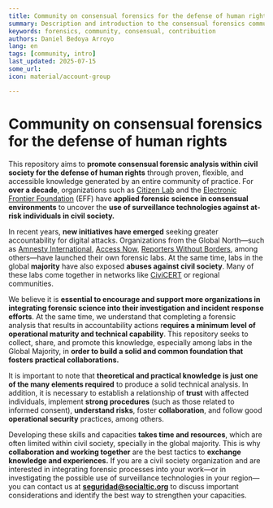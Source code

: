 ```yaml
---
title: Community on consensual forensics for the defense of human rights
summary: Description and introduction to the consensual forensics community
keywords: forensics, community, consensual, contribuition
authors: Daniel Bedoya Arroyo
lang: en
tags: [community, intro]
last_updated: 2025-07-15
some_url:
icon: material/account-group

---
```



# Community on consensual forensics for the defense of human rights


This repository aims to **promote consensual forensic analysis within civil society for the defense of human rights** through proven, flexible, and accessible knowledge generated by an entire community of practice. For **over a decade**, organizations such as [Citizen Lab](https://citizenlab.ca/category/research/targeted-threats/) and the [Electronic Frontier Foundation](https://www.eff.org/issues/state-sponsored-malware) (EFF) have **applied forensic science in consensual environments** to uncover the **use of surveillance technologies against at-risk individuals in civil society.**

In recent years, **new initiatives have emerged** seeking greater accountability for digital attacks. Organizations from the Global North—such as [Amnesty International](https://securitylab.amnesty.org/), [Access Now](https://www.accessnow.org/help/helpline-services/), [Reporters Without Borders](https://rsf.org/en/rsf-launches-digital-security-lab), among others—have launched their own forensic labs. At the same time, labs in the global **majority** have also exposed **abuses against civil society**. Many of these labs come together in networks like [CiviCERT](https://www.civicert.org/) or regional communities.

We believe it is **essential to encourage and support more organizations in integrating forensic science into their investigation and incident response efforts**. At the same time, we understand that completing a forensic analysis that results in accountability actions r**equires a minimum level of operational maturity and technical capability**. This repository seeks to collect, share, and promote this knowledge, especially among labs in the Global Majority, in **order to build a solid and common foundation that fosters practical collaborations.**

It is important to note that **theoretical and practical knowledge is just one of the many elements required** to produce a solid technical analysis. In addition, it is necessary to establish a relationship of **trust** with affected individuals, implement **strong procedures** (such as those related to informed consent), **understand risks**, foster **collaboration**, and follow good **operational security** practices, among others.

Developing these skills and capacities **takes time and resources**, which are often limited within civil society, specially in the global majority. This is why **collaboration and working together** are the best tactics to **exchange knowledge and experiences.** If you are a civil society organization and are interested in integrating forensic processes into your work—or in investigating the possible use of surveillance technologies in your region—you can contact us at **seguridad@socialtic.org** to discuss important considerations and identify the best way to strengthen your capacities.